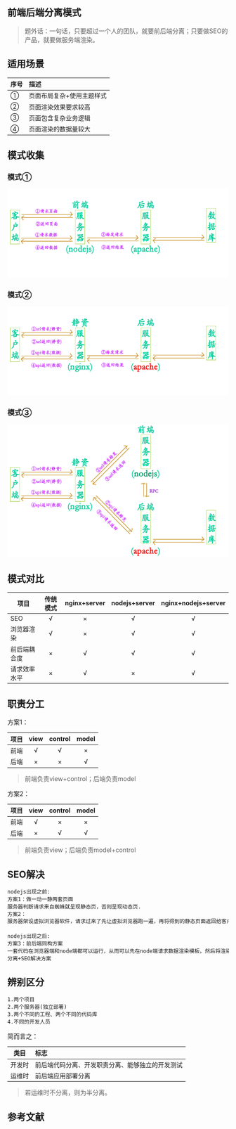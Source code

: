 ## 前端后端分离模式

> 题外话：一句话，只要超过一个人的团队，就要前后端分离；只要做SEO的产品，就要做服务端渲染。

## 适用场景

|序号|描述|
|----|:----|
|①|页面布局复杂+使用主题样式|
|②|页面渲染效果要求较高|
|③|页面包含复杂业务逻辑|
|④|页面渲染的数据量较大|


## 模式收集

### 模式①

![](assets/前后分离模式01.png "前端后端分离模式01")

### 模式②

![](assets/前后分离模式02.png "前端后端分离模式02")

### 模式③

![](assets/前后分离模式03.png "前端后端分离模式03")

## 模式对比

|项目|传统模式|nginx+server|nodejs+server|nginx+nodejs+server|
|----|:----:|:----:|:----:|:----:|
|SEO|√|×|√|√|
|浏览器渲染|√|×|√|√|
|前后端耦合度|×|√|√|√|
|请求效率水平|×|√|×|√|

## 职责分工

方案1：

|项目|view|control|model|
|----|:----:|:----:|:----:|
|前端|√|√|×|
|后端|×|×|√|


>前端负责view+control；后端负责model

方案2：

|项目|view|control|model|
|----|:----:|:----:|:----:|
|前端|√|×|×|
|后端|×|√|√|


> 前端负责view；后端负责model+control

## SEO解决

```html
nodejs出现之前:
方案1：做一动一静两套页面
服务器判断请求来自蜘蛛就呈现静态页，否则呈现动态页.
方案2：
服务器架设虚拟浏览器软件，请求过来了先让虚拟浏览器跑一遍，再将得到的静态页面返回给客户端.

nodejs出现之后:
方案3：前后端同构方案
一套代码在浏览器端和node端都可以运行，从而可以先在node端请求数据渲染模板，然后将渲染结果返回给浏览器最终呈现，是目前最完美的前后端
分离+SEO解决方案
```
## 辨别区分

```html
1.两个项目
2.两个服务器(独立部署)
3.两个不同的工程、两个不同的代码库
4.不同的开发人员
```
简而言之：

|类目|标志|
|----|:----|
|开发时|前后端代码分离、开发职责分离、能够独立的开发测试|
|运维时|前后端应用部署分离|

> 若运维时不分离，则为半分离。
## 参考文献




